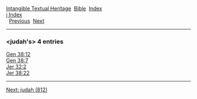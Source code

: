[Intangible Textual Heritage](../../index)  [Bible](../index) 
[Index](index)   
[j Index](_j_)  
  [Previous](c06362)  [Next](c06364) 

------------------------------------------------------------------------

### &lt;judah's&gt; 4 entries

[Gen 38:12](../kjv/gen038.htm#012)  
[Gen 38:7](../kjv/gen038.htm#007)  
[Jer 32:2](../kjv/jer032.htm#002)  
[Jer 38:22](../kjv/jer038.htm#022)  

------------------------------------------------------------------------

[Next: judah (812)](c06364)
